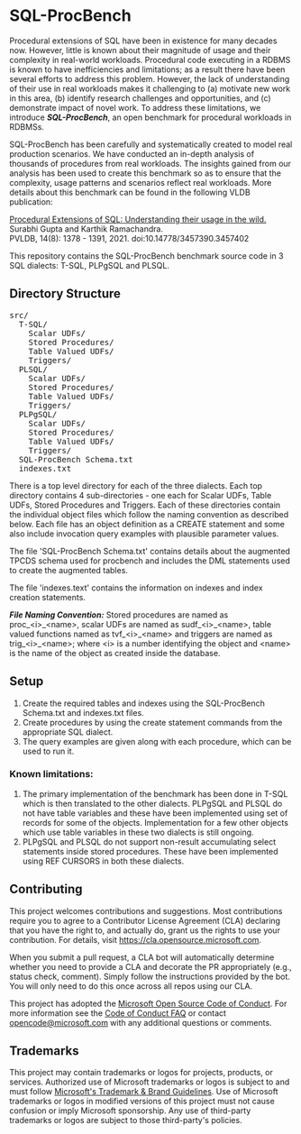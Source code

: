 # SQL-ProcBench

Procedural extensions of SQL have been in existence for many decades now. However, little is known about their magnitude of usage and their complexity in real-world workloads. Procedural code executing in a RDBMS is known to have inefficiencies and limitations; as a result there have been several efforts to address this problem. However, the lack of understanding of their use in real workloads makes it challenging to (a) motivate new work in this area, (b) identify research challenges and opportunities, and (c) demonstrate impact of novel work. To address these limitations, we introduce ***SQL-ProcBench***, an open benchmark for procedural workloads in RDBMSs. 

SQL-ProcBench has been carefully and systematically created to model real production scenarios. We have conducted an in-depth analysis of thousands of procedures from real workloads. The insights gained from our analysis has been used to create this benchmark so as to ensure that the complexity, usage patterns and scenarios reflect real workloads. More details about this benchmark can be found in the following VLDB publication:

[Procedural Extensions of SQL: Understanding their usage in the wild.](http://www.vldb.org/pvldb/vol14/p1378-ramachandra.pdf) \
Surabhi Gupta and Karthik Ramachandra. \
PVLDB, 14(8): 1378 - 1391, 2021. doi:10.14778/3457390.3457402 

This repository contains the SQL-ProcBench benchmark source code in 3 SQL dialects: T-SQL, PLPgSQL and PLSQL.

## Directory Structure	
<pre>
src/ 
  T-SQL/ 
    Scalar UDFs/
    Stored Procedures/
    Table Valued UDFs/
    Triggers/
  PLSQL/
    Scalar UDFs/
    Stored Procedures/
    Table Valued UDFs/
    Triggers/
  PLPgSQL/
    Scalar UDFs/
    Stored Procedures/
    Table Valued UDFs/
    Triggers/
  SQL-ProcBench Schema.txt
  indexes.txt
</pre>

There is a top level directory for each of the three dialects. Each top directory contains 4 sub-directories - one each for Scalar UDFs, Table UDFs, Stored Procedures and Triggers. Each of these directories contain the individual object files which follow the naming convention as described below. Each file has an object definition as a CREATE statement and some also include invocation query examples with plausible parameter values.

The file 'SQL-ProcBench Schema.txt' contains details about the augmented TPCDS schema used for procbench and includes the DML statements used to create the augmented tables.

The file 'indexes.text' contains the information on indexes and index creation statements.

***File Naming Convention:*** Stored procedures are named as proc\_\<i\>\_\<name\>, scalar UDFs are named as sudf\_\<i\>\_\<name\>, table valued functions named as tvf\_\<i\>\_\<name\> and triggers are named as trig\_\<i\>\_\<name\>; where \<i\> is a number identifying the object and \<name\> is the name of the object as created inside the database.

## Setup
1. Create the required tables and indexes using the SQL-ProcBench Schema.txt and indexes.txt files.
2. Create procedures by using the create statement commands from the appropriate SQL dialect.
3. The query examples are given along with each procedure, which can be used to run it. 

### Known limitations:
1) The primary implementation of the benchmark has been done in T-SQL which is then translated to the other dialects. PLPgSQL and PLSQL do not have table variables and these have been implemented using set of records for some of the objects. Implementation for a few other objects which use table variables in these two dialects is still ongoing.
2) PLPgSQL and PLSQL do not support non-result accumulating select statements inside stored procedures. These have been implemented using REF CURSORS in both these dialects.


## Contributing

This project welcomes contributions and suggestions.  Most contributions require you to agree to a
Contributor License Agreement (CLA) declaring that you have the right to, and actually do, grant us
the rights to use your contribution. For details, visit https://cla.opensource.microsoft.com.

When you submit a pull request, a CLA bot will automatically determine whether you need to provide
a CLA and decorate the PR appropriately (e.g., status check, comment). Simply follow the instructions
provided by the bot. You will only need to do this once across all repos using our CLA.

This project has adopted the [Microsoft Open Source Code of Conduct](https://opensource.microsoft.com/codeofconduct/).
For more information see the [Code of Conduct FAQ](https://opensource.microsoft.com/codeofconduct/faq/) or
contact [opencode@microsoft.com](mailto:opencode@microsoft.com) with any additional questions or comments.

## Trademarks

This project may contain trademarks or logos for projects, products, or services. Authorized use of Microsoft 
trademarks or logos is subject to and must follow 
[Microsoft's Trademark & Brand Guidelines](https://www.microsoft.com/en-us/legal/intellectualproperty/trademarks/usage/general).
Use of Microsoft trademarks or logos in modified versions of this project must not cause confusion or imply Microsoft sponsorship.
Any use of third-party trademarks or logos are subject to those third-party's policies.
